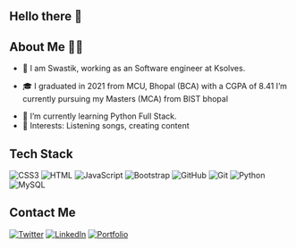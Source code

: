   ## Hello there 👋
  
  
  ## About Me 👩‍💼
  
- 👀 I am Swastik, working as an Software engineer at Ksolves.
<!-- - 💻 I’m a full stack MERN developer and a content writer on Twitter  -->
- 🎓 I graduated in 2021 from MCU, Bhopal (BCA) with a CGPA of 8.41 I’m currently pursuing my Masters (MCA) from BIST bhopal
<!-- - 📫 I’m a full-stack Python developer and a content creator on Instagram. -->
- 🌱 I’m currently learning Python Full Stack.
- 💞️ Interests: Listening songs, creating content 

## Tech Stack 
<!-- ![React](https://img.shields.io/badge/React-20232A?style=for-the-badge&logo=react&logoColor=61DAFB) -->
<!-- ![MongoDB](https://img.shields.io/badge/MongoDB-4EA94B?style=for-the-badge&logo=mongodb&logoColor=white) -->
<!-- ![Express](https://img.shields.io/badge/Express.js-000000?style=for-the-badge&logo=express&logoColor=white) -->
![CSS3](https://img.shields.io/badge/CSS3-1572B6?style=for-the-badge&logo=css3&logoColor=white)
![HTML](https://img.shields.io/badge/HTML5-E34F26?style=for-the-badge&logo=html5&logoColor=white)
![JavaScript](https://img.shields.io/badge/JavaScript-323330?style=for-the-badge&logo=javascript&logoColor=F7DF1E)
![Bootstrap](https://img.shields.io/badge/Bootstrap-563D7C?style=for-the-badge&logo=bootstrap&logoColor=white)
![GitHub](https://img.shields.io/badge/GitHub-100000?style=for-the-badge&logo=github&logoColor=white)
![Git](https://img.shields.io/badge/git-%23F05033.svg?style=for-the-badge&logo=git&logoColor=white)
![Python](https://img.shields.io/badge/Python-FFD43B?style=for-the-badge&logo=python&logoColor=blue)
![MySQL](https://img.shields.io/badge/MySQL-005C84?style=for-the-badge&logo=mysql&logoColor=white)
<!-- ![Next JS](https://img.shields.io/badge/next.js-000000?style=for-the-badge&logo=nextdotjs&logoColor=white)
![Node JS](https://img.shields.io/badge/Node.js-339933?style=for-the-badge&logo=nodedotjs&logoColor=white)
![NPM](https://img.shields.io/badge/npm-CB3837?style=for-the-badge&logo=npm&logoColor=white) -->

<!-- ![OpenCV](https://img.shields.io/badge/OpenCV-27338e?style=for-the-badge&logo=OpenCV&logoColor=white) -->


<!-- ![Tensorflow](https://img.shields.io/badge/TensorFlow-FF6F00?style=for-the-badge&logo=TensorFlow&logoColor=white)
![numpy](https://img.shields.io/badge/Numpy-777BB4?style=for-the-badge&logo=numpy&logoColor=white)
![pandas](https://img.shields.io/badge/Pandas-2C2D72?style=for-the-badge&logo=pandas&logoColor=white) -->

<!-- ![Vue.js](https://img.shields.io/badge/vuejs-%2335495e.svg?style=for-the-badge&logo=vuedotjs&logoColor=%234FC08D) -->

## Contact Me
[![Twitter](https://img.shields.io/badge/Twitter-1DA1F2?style=for-the-badge&logo=twitter&logoColor=white)](https://twitter.com/DolasSwastik)
[![LinkedIn](https://img.shields.io/badge/LinkedIn-0077B5?style=for-the-badge&logo=linkedin&logoColor=white)](https://www.linkedin.com/in/swastikdolas/)
[![Portfolio](https://img.shields.io/badge/Portfolio-1DA1F2?style=for-the-badge&logo=website&logoColor=white)](https://swastikdolas.me)


<!---
aparna2071/aparna2071 is a ✨ special ✨ repository because its `README.md` (this file) appears on your GitHub profile.
You can click the Preview link to take a look at your changes.
--->

